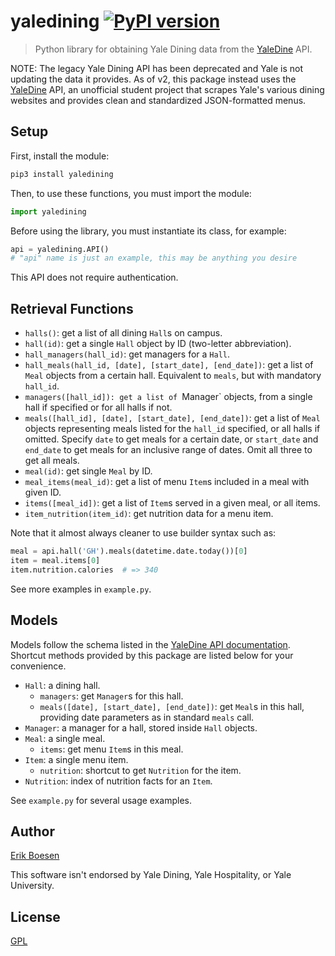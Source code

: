 # yaledining [![PyPI version](https://badge.fury.io/py/yaledining.svg)](https://badge.fury.io/py/yaledining)

> Python library for obtaining Yale Dining data from the [YaleDine](https://yaledine.com) API.

NOTE: The legacy Yale Dining API has been deprecated and Yale is not updating the data it provides. As of v2, this package instead uses the [YaleDine](https://github.com/ErikBoesen/YaleDine) API, an unofficial student project that scrapes Yale's various dining websites and provides clean and standardized JSON-formatted menus.

## Setup
First, install the module:

```sh
pip3 install yaledining
```

Then, to use these functions, you must import the module:

```py
import yaledining
```

Before using the library, you must instantiate its class, for example:

```py
api = yaledining.API()
# "api" name is just an example, this may be anything you desire
```

This API does not require authentication.

## Retrieval Functions
- `halls()`: get a list of all dining `Hall`s on campus.
- `hall(id)`: get a single `Hall` object by ID (two-letter abbreviation).
- `hall_managers(hall_id)`: get managers for a `Hall`.
- `hall_meals(hall_id, [date], [start_date], [end_date])`: get a list of `Meal` objects from a certain hall. Equivalent to `meals`, but with mandatory `hall_id`.
- `managers([hall_id]): get a list of `Manager` objects, from a single hall if specified or for all halls if not.
- `meals([hall_id], [date], [start_date], [end_date])`: get a list of `Meal` objects representing meals listed for the `hall_id` specified, or all halls if omitted. Specify `date` to get meals for a certain date, or `start_date` and `end_date` to get meals for an inclusive range of dates. Omit all three to get all meals.
- `meal(id)`: get single `Meal` by ID.
- `meal_items(meal_id)`: get a list of menu `Item`s included in a meal with given ID.
- `items([meal_id])`: get a list of `Item`s served in a given meal, or all items.
- `item_nutrition(item_id)`: get nutrition data for a menu item.

Note that it almost always cleaner to use builder syntax such as:
```py
meal = api.hall('GH').meals(datetime.date.today())[0]
item = meal.items[0]
item.nutrition.calories  # => 340
```
See more examples in `example.py`.

## Models
Models follow the schema listed in the [YaleDine API documentation](https://yaledine.com). Shortcut methods provided by this package are listed below for your convenience.

* `Hall`: a dining hall.
    * `managers`: get `Manager`s for this hall.
    * `meals([date], [start_date], [end_date])`: get `Meal`s in this hall, providing date parameters as in standard `meals` call.
* `Manager`: a manager for a hall, stored inside `Hall` objects.
* `Meal`: a single meal.
    * `items`: get menu `Item`s in this meal.
* `Item`: a single menu item.
    * `nutrition`: shortcut to get `Nutrition` for the item.
* `Nutrition`: index of nutrition facts for an `Item`.

See `example.py` for several usage examples.

## Author
[Erik Boesen](https://github.com/ErikBoesen)

This software isn't endorsed by Yale Dining, Yale Hospitality, or Yale University.

## License
[GPL](LICENSE)
